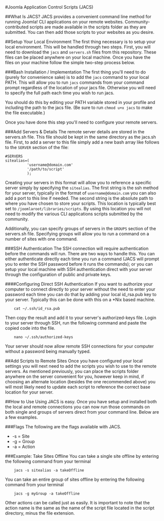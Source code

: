 #Joomla Application Control Scripts (JACS)

##What Is JACS?
JACS provides a convenient command line method for running Joomla! CLI applications on your remote websites. Community-contributed scripts are made available in the scripts folder as they are submitted. You can then add those scripts to your websites as you desire.

##Setup Your Local Environment
The first thing necessary is to setup your local environment. This will be handled through two steps. First, you will need to download the `jacs` and `servers.sh` files from this repository. These files can be placed anywhere on your local machine. Once you have the files on your machine follow the simple two-step process below.

###Bash Installation / Implementation
The first thing you'll need to do (purely for convenience sake) is to add the `jacs` command to your local PATH. This will allow you to run `jacs` commands from your command prompt regardless of the location of your jacs file. Otherwise you will need to specify the full path each time you wish to run jacs. 

You should do this by editing your PATH variable stored in your profile and including the path to the jacs file. (Be sure to run `chmod u+x jacs` to make the file executable.)

Once you have done this step you'll need to configure your remote servers.

###Add Servers & Details
The remote server details are stored in the servers.sh file. This file should be kept in the same directory as the jacs.sh file. First, to add a server to this file simply add a new bash array like follows to the `SERVER` section of the file:

    #SERVERS
    sitealias=(
              'username@domain.com'
              '/path/to/script'
              );

Creating your servers in this format will allow you to reference a specific server simply by specifying the `sitealias`. The first string is the ssh method for your server, typically in the format of `username@domain.com` you can also add a port to this line if needed. The second string is the absolute path to where you have chosen to store your scripts. This location is typically best set to `/joomlaroot/libraries/scripts`. By using this location you will not need to modify the various CLI applications scripts submitted by the community.

Additionally, you can specify groups of servers in the `GROUPS` section of the servers.sh file. Specifying groups will allow you to run a command on a number of sites with one command.

###SSH Authentication
The SSH connection will require authentication before the commands will run. There are two ways to handle this. You can either authenticate directly each time you run a command (JACS will prompt you to enter the SSH password before it runs the commands); or you can setup your local machine with SSH authentication direct with your server through the configuration of public and private keys. 

####Configuring Direct SSH Authentication
If you want to authorize your computer to connect directly to your server without the need to enter your password each time you can do that by adding your local id_rsa.pub key to your server. Typically this can be done with this on a *Nix based machine.

        cat ~/.ssh/id_rsa.pub

Then copy the result and add it to your server's authorized-keys file. Login to your server through SSH, run the following command and paste the copied code into the file.

        nano ~/.ssh/authorized-keys
        
Your server should now allow remote SSH connections for your computer without a password being manually typed.

##Add Scripts to Remote Sites
Once you have configured your local settings you will next need to add the scripts you wish to use to the remote servers. As mentioned previously, you can place the scripts folder anywhere on the server convenient for you, however keep in mind, if choosing an alternate location (besides the one recommended above) you will most likely need to update each script to reference the correct base location for your server.

##How to Use
Using JACS is easy. Once you have setup and installed both the local and remote connections you can now run those commands on both single and groups of servers direct from your command line. Below are a few examples.

###Flags
The following are the flags available with JACS. 

*   -s = Site
*   -g = Group
*   -a = Action

###Example: Take Sites Offline
You can take a single site offline by entering the following command from your terminal

        jacs -s sitealias -a takeOffline

You can take an entire group of sites offline by entering the following command from your terminal

        jacs -g myGroup -a takeOffline
        
Other actions can be called just as easily. It is important to note that the action name is the same as the name of the script file located in the script directory, minus the file extension.
